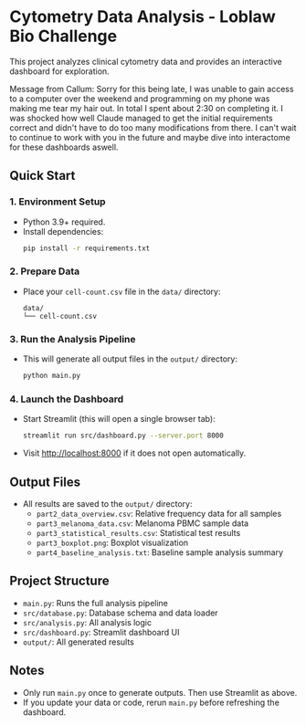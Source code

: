 # Cytometry Data Analysis - Loblaw Bio Challenge

This project analyzes clinical cytometry data and provides an interactive dashboard for exploration.

Message from Callum: Sorry for this being late, I was unable to gain access to a computer over the weekend and programming on my phone was making me tear my hair out. In total I spent about 2:30 on completing it. I was shocked how well Claude managed to get the initial requirements correct and didn't have to do too many modifications from there. I can't wait to continue to work with you in the future and maybe dive into interactome for these dashboards aswell.

## Quick Start

### 1. Environment Setup
- Python 3.9+ required.
- Install dependencies:
  ```bash
  pip install -r requirements.txt
  ```

### 2. Prepare Data
- Place your `cell-count.csv` file in the `data/` directory:
  ```
  data/
  └── cell-count.csv
  ```

### 3. Run the Analysis Pipeline
- This will generate all output files in the `output/` directory:
  ```bash
  python main.py
  ```

### 4. Launch the Dashboard
- Start Streamlit (this will open a single browser tab):
  ```bash
  streamlit run src/dashboard.py --server.port 8000
  ```
- Visit [http://localhost:8000](http://localhost:8000) if it does not open automatically.

## Output Files
- All results are saved to the `output/` directory:
  - `part2_data_overview.csv`: Relative frequency data for all samples
  - `part3_melanoma_data.csv`: Melanoma PBMC sample data
  - `part3_statistical_results.csv`: Statistical test results
  - `part3_boxplot.png`: Boxplot visualization
  - `part4_baseline_analysis.txt`: Baseline sample analysis summary

## Project Structure
- `main.py`: Runs the full analysis pipeline
- `src/database.py`: Database schema and data loader
- `src/analysis.py`: All analysis logic
- `src/dashboard.py`: Streamlit dashboard UI
- `output/`: All generated results

## Notes
- Only run `main.py` once to generate outputs. Then use Streamlit as above.
- If you update your data or code, rerun `main.py` before refreshing the dashboard.
